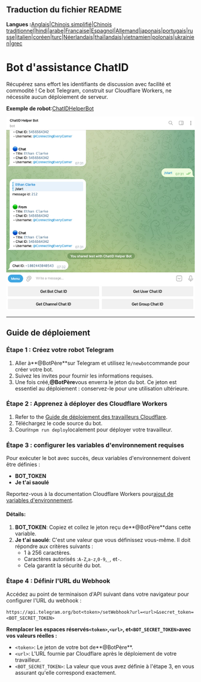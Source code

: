 ## Traduction du fichier README

**Langues :**[Anglais](README.md)\|[Chinois simplifié](README.zh-CN.md)\|[Chinois traditionnel](README.zh-TW.md)\|[hindi](README.hi.md)\|[arabe](README.ar.md)\|[Française](README.fr.md)\|[Espagnol](README.es.md)\|[Allemand](README.de.md)\|[japonais](README.ja.md)\|[portugais](README.pt.md)\|[russe](README.ru.md)\|[italien](README.it.md)\|[coréen](README.ko.md)\|[turc](README.tr.md)\|[Néerlandais](README.nl.md)\|[thaïlandais](README.th.md)\|[vietnamien](README.vi.md)\|[polonais](README.pl.md)\|[ukrainien](README.uk.md)\|[grec](README.el.md)

# Bot d'assistance ChatID

Récupérez sans effort les identifiants de discussion avec facilité et commodité ! Ce bot Telegram, construit sur Cloudflare Workers, ne nécessite aucun déploiement de serveur.

**Exemple de robot**:[ChatIDHelperBot](https://t.me/ChatIDHelperBot)

![screenshot](https://raw.githubusercontent.com/CECEthanClarke/get-chatid-bot-cf-worker/refs/heads/main/other/screenshot.jpg)

* * *

## Guide de déploiement

### Étape 1 : Créez votre robot Telegram

1.  Aller à**@BotPère**sur Telegram et utilisez le`/newbot`commande pour créer votre bot.
2.  Suivez les invites pour fournir les informations requises.
3.  Une fois créé,**@BotPère**vous enverra le jeton du bot. Ce jeton est essentiel au déploiement : conservez-le pour une utilisation ultérieure.

### Étape 2 : Apprenez à déployer des Cloudflare Workers

1.  Refer to the [Guide de déploiement des travailleurs Cloudflare](https://developers.cloudflare.com/workers/get-started/guide/).
2.  Téléchargez le code source du bot.
3.  Courir`npm run deploy`localement pour déployer votre travailleur.

### Étape 3 : configurer les variables d'environnement requises

Pour exécuter le bot avec succès, deux variables d'environnement doivent être définies :

-   **BOT_TOKEN**
-   **Je t'ai saoulé**

Reportez-vous à la documentation Cloudflare Workers pour[ajout de variables d'environnement](https://developers.cloudflare.com/workers/configuration/environment-variables/#add-environment-variables-via-the-dashboard).

#### Détails:

1.  **BOT_TOKEN**: Copiez et collez le jeton reçu de**@BotPère**dans cette variable.
2.  **Je t'ai saoulé**: C'est une valeur que vous définissez vous-même. Il doit répondre aux critères suivants :
    -   1 à 256 caractères.
    -   Caractères autorisés :`A-Z`,`a-z`,`0-9`,`_`, et`-`.
    -   Cela garantit la sécurité du bot.

### Étape 4 : Définir l'URL du Webhook

Accédez au point de terminaison d'API suivant dans votre navigateur pour configurer l'URL du webhook :

    https://api.telegram.org/bot<token>/setWebhook?url=<url>&secret_token=<BOT_SECRET_TOKEN>

**Remplacer les espaces réservés`<token>`,`<url>`, et`<BOT_SECRET_TOKEN>`avec vos valeurs réelles :**

-   `<token>`: Le jeton de votre bot de**@BotPère**.
-   `<url>`: L'URL fournie par Cloudflare après le déploiement de votre travailleur.
-   `<BOT_SECRET_TOKEN>`: La valeur que vous avez définie à l'étape 3, en vous assurant qu'elle correspond exactement.
